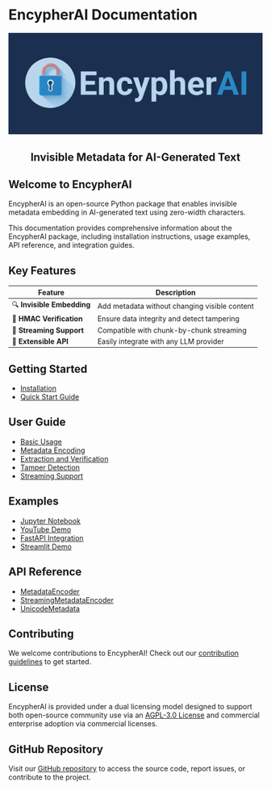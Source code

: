 # EncypherAI Documentation

<div align="center">
  <img src="assets/horizontal-logo.png" alt="EncypherAI Logo" width="600"/>
  <h2>Invisible Metadata for AI-Generated Text</h2>
</div>

## Welcome to EncypherAI

EncypherAI is an open-source Python package that enables invisible metadata embedding in AI-generated text using zero-width characters.

This documentation provides comprehensive information about the EncypherAI package, including installation instructions, usage examples, API reference, and integration guides.

## Key Features

| Feature | Description |
|---------|-------------|
| 🔍 **Invisible Embedding** | Add metadata without changing visible content |
| 🔐 **HMAC Verification** | Ensure data integrity and detect tampering |
| 🌊 **Streaming Support** | Compatible with chunk-by-chunk streaming |
| 🔄 **Extensible API** | Easily integrate with any LLM provider |

## Getting Started

- [Installation](package/getting-started/installation.md)
- [Quick Start Guide](package/getting-started/quickstart.md)

## User Guide

- [Basic Usage](package/user-guide/basic-usage.md)
- [Metadata Encoding](package/user-guide/metadata-encoding.md)
- [Extraction and Verification](package/user-guide/extraction-verification.md)
- [Tamper Detection](package/user-guide/tamper-detection.md)
- [Streaming Support](package/user-guide/streaming.md)

## Examples

- [Jupyter Notebook](package/examples/jupyter.md)
- [YouTube Demo](package/examples/youtube-demo.md)
- [FastAPI Integration](package/examples/fastapi.md)
- [Streamlit Demo](package/examples/streamlit.md)

## API Reference

- [MetadataEncoder](package/api-reference/metadata-encoder.md)
- [StreamingMetadataEncoder](package/api-reference/streaming-metadata-encoder.md)
- [UnicodeMetadata](package/api-reference/unicode-metadata.md)

## Contributing

We welcome contributions to EncypherAI! Check out our [contribution guidelines](package/contributing.md) to get started.

## License

EncypherAI is provided under a dual licensing model designed to support both open-source community use via an [AGPL-3.0 License](package/licensing.md) and commercial enterprise adoption via commercial licenses.

## GitHub Repository

Visit our [GitHub repository](https://github.com/erik-sv/encypher_ai) to access the source code, report issues, or contribute to the project.
